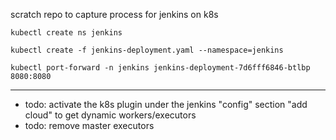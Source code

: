 scratch repo to capture process for jenkins on k8s

```console
kubectl create ns jenkins
```

```console
kubectl create -f jenkins-deployment.yaml --namespace=jenkins
```

```console
kubectl port-forward -n jenkins jenkins-deployment-7d6fff6846-btlbp 8080:8080
```
---

* todo: activate the k8s plugin under the jenkins "config" section "add cloud" to get dynamic workers/executors
* todo: remove master executors
